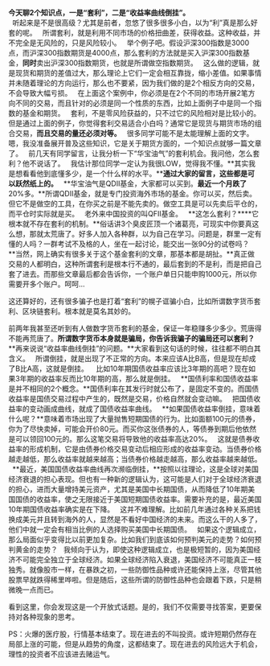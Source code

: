 **今天聊2个知识点，一是“套利”，二是“收益率曲线倒挂”。**  
 
听起来是不是很高级？尤其是前者，忽悠了很多很多小白，以为“利”真是那么好套的呢。
 
所谓套利，就是利用不同市场的价格扭曲差，获得收益。这种收益，并不完全是无风险的，只是风险较小。
 
举个例子吧。假设沪深300指数是3000点，而沪深300指数期货是4000点，那么套利的方法就是买入沪深300指数基金，**同时**卖出沪深300指数期货，也就是所谓做空指数期货。
 
这么做的逻辑，就是现货和期货的差值过大，那么理论上它们一定会相互靠拢，缩小差值。如果事情并未随着理论的方向运行，那么也不要紧，因为我们做的是2个相反方向的交易，不会导致大幅亏损。
 
在上面这个案例中，你必须是在2个不同的市场开展2笔方向不同的交易，而且针对的必须是同一个性质的东西，比如上面例子中是同一个指数的基金和期货。
 
套利，不是零风险获益的，只不过它的风险相对是比较小的。但是通过上面的例子，你觉得套利交易适合小白吗？通常它是现货与期货市场的组合交易，**而且交易的量还必须对等。**
 
很多同学可能不是太能理解上面的文字。嗯，我没准备展开普及这些知识，它是关于期货方面的，一个知识点就够一篇文章了。
 
前几天有同学留言，让我分析一下“华宝油气”的套利机会。我问他，怎么套利？他不说话了。
 
我估计那位同学一定认为我很LOW，觉得我不懂。**其实我是想看看他到底懂多少，是一个什么样的水平。****通过大家的留言，这些都是可以跃然纸上的。**
 
**华宝油气是QDII基金，大家都可以买到。****最近一个月跌了****20%多。**所谓QDII基金，就是专门投资海外市场的基金。你可以买，然后卖。但它不是做空的工具，在你买之前是不能先卖的。做空工具是可以先卖后平仓的，而平仓时实际就是买。
 
老外来中国投资的叫QFII基金。
 
**这怎么套利？****它根本就不存在套利的机制。**俗话讲3个臭皮匠顶一个诸葛亮，可现实中你要真这么想，那就太荒唐了。好多人加入各种群，以为自己在学习。问题是，群里一定有懂的人吗？一群考试不及格的人，坐在一起讨论，能交出一张90分的试卷吗？
 
**当然，网上确实有很多关于这个基金套利的文章，那基本都是胡扯。**真正做交易的人都明白，这种所谓套利是根本行不通的，最后套到的不是利，而是把自己套了进去。而那些文章最后都会告诉你，一个账户单日只能申购1000元，所以你需要开多个账户。呵呵...
  
这还算好的，还有很多骗子也是打着“套利”的幌子诓骗小白，比如所谓数字货币套利、区块链套利。根本就是莫名其妙的。
  
前两年我甚至还听到有人做数字货币套利的基金，保证一年稳赚多少多少。荒唐得不能再荒唐了。**所谓数字货币本身就是骗局，你告诉我骗子的骗局还可以套利？**
 
**再来说说“收益率曲线倒挂”的问题。**大家看到这句话的时候，往往都不明白其含义。
 
所谓倒挂，就是出现了不正常的方向。本来应该A比B高，但是现在却成了B比A高，这就是倒挂。 
 
比如10年期国债收益率应该比3年期的高吧？现在如果3年期的收益率反而比10年期的高，那么就是倒挂。
 
**国债利率和国债收益率是并不相同的2个概念。**国债利率在其发行时就公布了，是固定不变的。而国债收益率是国债交易过程中产生的，既然是交易，价格自然就会变动嘛。
 
把国债收益率的变动画成曲线，就成了国债收益率曲线。
 
**如果国债收益率倒挂，意味着什么呢？**意味着市场出现了大量抛售短期国债的行为。比如面额100元的债券，你为了尽快卖掉，可能会开价80元。而买你这张债券的人，等债券到期后他依然是可以领回100元的。那么这笔交易将导致他的收益率高达20%。
 
这就是债券收益率的形成机制，它是由债券价格交易变动后相应形成的收益率变动。当债券价格越走越低，那么收益率就越来越高；当债券价格越走越高，那么收益率越来越低。
 
**最近，美国国债收益率曲线再次濒临倒挂，**按照以往理论，这是全球对美国经济衰退的担心表现。但也有一种新的逻辑认为，这可能是人们对于全球经济衰退的担心，进而大量增持美元资产，尤其是美国中长期国债，从而降低了10年期美国国债的收益率，使之无限接近于美国短期国债收益率。需要补充的是，最近美国10年期国债收益率确实是在下降。
 
这并不难理解。比如前几年通过各种关系把钱换成美元并且转到海外的人，显然是不看好中国经济的未来。而这么干的人多了，他们中就一定会有相当比例的人选择购买美国中长期国债。
 
如果这个逻辑成立，那么局面似乎变得比以前更加复杂。比如我们到底该如何预判美元的走势？如何预判黄金的走势？
 
我倾向于认为，即使这种逻辑成立，也是极短暂的，因为美国经济不可能完全独立于全球经济。如果全球经济陷入衰退，美国经济不可能真正一枝独秀。就像股市一样，在暴跌之初，一些防御性品种或许还能保持上涨，尽管其他股票早就跌得稀里哗啦。但是随后，这些所谓的防御性品种也会跟着下跌，只是稍微晚一点而已。
  
看到这里，你会发现这是一个开放式话题。是的，我们不仅需要寻找答案，更要保持对各种现象的思考。
  
PS：火爆的医疗股，行情基本结束了。现在进去的不叫投资。或许短期仍然存在局部上涨的可能，但是从趋势的角度，这都结束了。现在进去的风险远大于机会，理性的投资者不应该进去赌运气。